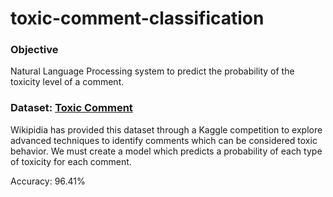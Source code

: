 # toxic-comment-classification
 
### Objective
Natural Language Processing system to predict the probability of the toxicity level of a comment.

### Dataset: [Toxic Comment](https://www.kaggle.com/competitions/jigsaw-toxic-comment-classification-challenge/data)

Wikipidia has provided this dataset through a Kaggle competition to explore advanced techniques to identify comments which can be considered toxic behavior. We must create a model which predicts a probability of each type of toxicity for each comment.


Accuracy: 96.41%
